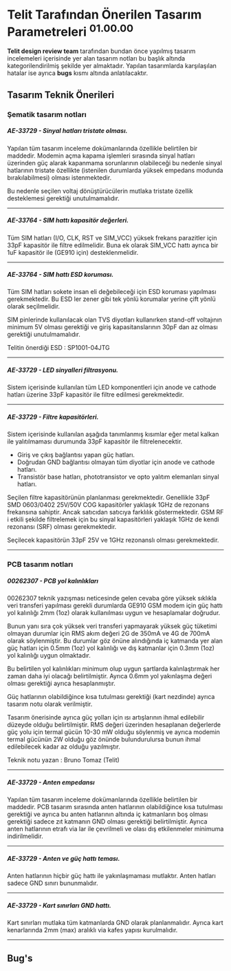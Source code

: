 # Telit Tarafından Önerilen Tasarım Parametreleri <sup>01.00.00</sup>

**Telit design review team** tarafından bundan önce yapılmış tasarım incelemeleri içerisinde yer alan tasarım notları bu başlık altında kategorilendirilmiş şekilde yer almaktadır. Yapılan tasarımlarda karşılaşılan hatalar ise ayrıca **bugs** kısmı altında anlatılacaktır.

## Tasarım Teknik Önerileri

### Şematik tasarım notları

##### **AE-33729 - Sinyal hatları tristate olması.**

Yapılan tüm tasarım inceleme dokümanlarında özellikle belirtilen bir maddedir. Modemin açma kapama işlemleri sırasında sinyal hatları üzerinden güç alarak kapanmama sorunlarının olabileceği bu nedenle sinyal hatlarının tristate özellikte (istenilen durumlarda yüksek empedans modunda bırakılabilmesi) olması istenmektedir.

Bu nedenle seçilen voltaj dönüştürücülerin mutlaka tristate özellik desteklemesi gerektiği unutulmamalıdır.

***

##### AE-33764 - SIM hattı kapasitör değerleri.

Tüm SIM hatları (I/O, CLK, RST ve SIM_VCC) yüksek frekans parazitler için 33pF kapasitör ile filtre edilmelidir. Buna ek olarak SIM_VCC hattı ayrıca bir 1uF kapasitör ile (GE910 için) desteklenmelidir. 

***

##### AE-33764 - SIM hattı ESD koruması.

Tüm SIM hatları sokete insan eli değebileceği için ESD koruması yapılması gerekmektedir. Bu ESD ler zener gibi tek yönlü korumalar yerine çift yönlü olarak seçilmelidir. 

SIM pinlerinde kullanılacak olan TVS diyotları kullanırken stand-off voltajının minimum 5V olması gerektiği ve giriş kapasitanslarının 30pF dan az olması gerektiği unutulmamalıdır. 

Telitin önerdiği ESD : SP1001-04JTG

***

##### AE-33729 - LED sinyalleri filtrasyonu.

Sistem içerisinde kullanılan tüm LED komponentleri için anode ve cathode hatları üzerine 33pF kapasitör ile filtre edilmesi gerekmektedir.

***

##### AE-33729 - Filtre kapasitörleri.

Sistem içerisinde kullanılan aşağıda tanımlanmış kısımlar eğer metal kalkan ile yalıtılmaması durumunda 33pF kapasitör ile filtrelenecektir. 

* Giriş ve çıkış bağlantısı yapan güç hatları.
* Doğrudan GND bağlantısı olmayan tüm diyotlar için anode ve cathode hatları.
* Transistör base hatları, phototransistor ve opto yalıtım elemanları sinyal hatları.

Seçilen filtre kapasitörünün planlanması gerekmektedir. Genellikle 33pF SMD 0603/0402 25V/50V COG kapasitörler yaklaşık 1GHz de rezonans frekansına sahiptir. Ancak satıcıdan satıcıya farklılık göstermektedir. GSM RF i etkili şekilde filtrelemek için bu sinyal kapasitörleri yaklaşık 1GHz de kendi rezonansı (SRF) olması gerekmektedir. 

Seçilecek kapasitörün 33pF 25V ve 1GHz rezonanslı olması gerekmektedir.

***

### PCB tasarım notları

##### 00262307 - PCB yol kalınlıkları

00262307 teknik yazışması neticesinde gelen cevaba göre yüksek sıklıkla veri transferi yapılması gerekli durumlarda GE910 GSM modem için güç hattı yol kalınlığı 2mm (1oz) olarak kullanılması uygun ve hesaplamalar doğrudur.

Bunun yanı sıra çok yüksek veri transferi yapmayarak yüksek güç tüketimi olmayan durumlar için RMS akım değeri 2G de 350mA ve 4G de 700mA olarak söylenmiştir. Bu durumlar göz önüne alındığında iç katmanda yer alan güç hatları için 0.5mm (1oz) yol kalınlığı ve dış katmanlar için 0.3mm (1oz) yol kalınlığı uygun olmaktadır.

Bu belirtilen yol kalınlıkları minimum olup uygun şartlarda kalınlaştırmak her zaman daha iyi olacağı belirtilmiştir. Ayrıca 0.6mm yol yakınlaşma değeri olması gerektiği ayrıca hesaplanmıştır.

Güç hatlarının olabildiğince kısa tutulması gerektiği (kart nezdinde) ayrıca tasarım notu olarak verilmiştir. 

Tasarım önerisinde ayrıca güç yolları için ısı artışlarının ihmal edilebilir düzeyde olduğu belirtilmiştir. RMS değeri üzerinden hesaplanan değerlerde güç yolu için termal gücün 10-30 mW olduğu söylenmiş ve ayrıca modemin termal gücünün 2W olduğu göz önünde bulundurulursa bunun ihmal edilebilecek kadar az olduğu yazılmıştır.

Teknik notu yazan : Bruno Tomaz (Telit)

***

##### AE-33729 - Anten empedansı

Yapılan tüm tasarım inceleme dokümanlarında özellikle belirtilen bir maddedir. PCB tasarım sırasında anten hatlarının olabildiğince kısa tutulması gerektiği ve ayrıca bu anten hatlarının altında iç katmanların boş olması gerektiği sadece zıt katmanın GND olması gerektiği belirtilmiştir. Ayrıca anten hatlarının etrafı via lar ile çevrilmeli ve olası dış etkilenmeler minimuma indirilmelidir. 

***

##### AE-33729 - Anten ve güç hattı teması.

Anten hatlarının hiçbir güç hattı ile yakınlaşmaması mutlaktır. Anten hatları sadece GND sınırı bununmalıdır.

***

##### AE-33729 - Kart sınırları GND hattı.

Kart sınırları mutlaka tüm katmanlarda GND olarak planlanmalıdır. Ayrıca kart kenarlarında 2mm (max) aralıklı via kafes yapısı kurulmalıdır. 

***

## Bug's